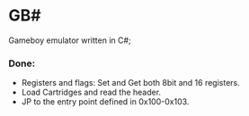 # GB#

Gameboy emulator written in C#;

### Done:

- Registers and flags: Set and Get both 8bit and 16 registers.
- Load Cartridges and read the header.
- JP to the entry point defined in 0x100-0x103.